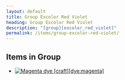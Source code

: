 ```yaml
---
layout: default
title: Group Excolor Red Violet
heading: Group Excolor Red Violet
description: "[group][excolor_red_violet]"
permalink: /items/group-excolor-red-violet/
---
```



## Items in Group

<ul class="list-items clearfix">
    <li><a href="{{site.baseurl}}/items/dye-magenta/"><img src="{{site.baseurl}}/assets/img/items/textures/dye_magenta.png" data-toggle="tooltip" title="Magenta dye [craft][dye:magenta]"></a></li>
</ul>
